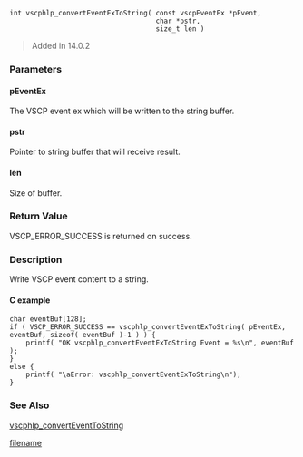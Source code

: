 


```clike
int vscphlp_convertEventExToString( const vscpEventEx *pEvent, 
                                    char *pstr, 
                                    size_t len )
```

> Added in 14.0.2

### Parameters

#### pEventEx
The VSCP event ex which will be written to the string buffer.

#### pstr
Pointer to string buffer that will receive result.

#### len
Size of buffer.

### Return Value
VSCP_ERROR_SUCCESS is returned on success. 

### Description
Write VSCP event content to a string. 

#### C example

```clike
char eventBuf[128];
if ( VSCP_ERROR_SUCCESS == vscphlp_convertEventExToString( pEventEx, eventBuf, sizeof( eventBuf )-1 ) ) {
    printf( "OK vscphlp_convertEventExToString Event = %s\n", eventBuf );    
}
else {
    printf( "\aError: vscphlp_convertEventExToString\n");
}
```

### See Also

[vscphlp_convertEventToString](vscphlp_converteventtostring.md)



[filename](./bottom_copyright.md ':include')
